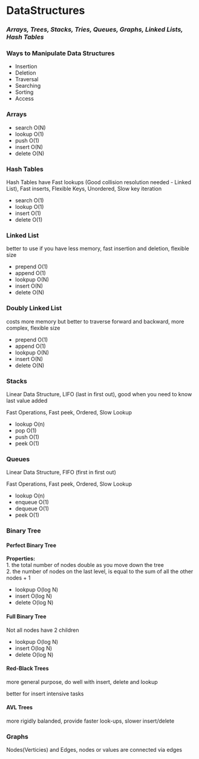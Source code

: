# DataStructures


<div>
    <h3><i><b>Arrays, Trees, Stacks, Tries, Queues, Graphs, Linked Lists, Hash Tables</b></i></h3>
</div>
<div>
    <h3>Ways to Manipulate Data Structures </h3>
        <ul>
            <li>Insertion</li>
            <li>Deletion</li>
            <li>Traversal</li>
            <li>Searching</li>
            <li>Sorting</li>
            <li>Access</li>
        </ul>        
</div>
<div>
    <h3>Arrays</h3>
        <ul>
            <li>search O(N)</li>
            <li>lookup O(1)</li>
            <li>push O(1)</li>
            <li>insert O(N)</li>
            <li>delete O(N)</li>
        </ul>
</div>
<div>
    <h3>Hash Tables</h3>
    <p>Hash Tables have Fast lookups (Good collision resolution needed - Linked List), Fast inserts, Flexible Keys, Unordered, Slow key iteration</p>
    <ul>
        <li>search O(1)</li>
        <li>lookup O(1)</li>
        <li>insert O(1)</li>
        <li>delete O(1)</li>
    </ul>
</div>
<div>
    <h3>Linked List</h3>
        <p>better to use if you have less memory, fast insertion and deletion, flexible size</p>  
        <ul>
            <li>prepend O(1)</li>
            <li>append O(1)</li>
            <li>lookpup O(N)</li>
            <li>insert O(N)</li>
            <li>delete O(N)</li>
        </ul>
    <h3>Doubly Linked List</h3>
        <p>costs more memory but better to traverse forward and backward, more complex, flexible size</p>
        <ul>
            <li>prepend O(1)</li>
            <li>append O(1)</li>
            <li>lookpup O(N)</li>
            <li>insert O(N)</li>
            <li>delete O(N)</li>
        </ul>
</div>
<div>
    <h3>Stacks</h3>
        <p>Linear Data Structure, LIFO (last in first out), good when you need to know last value added</p>
        <p>Fast Operations, Fast peek, Ordered, Slow Lookup</p>
        <ul>
            <li>lookup O(n)</li>
            <li>pop O(1)</li>
            <li>push O(1)</li>
            <li>peek O(1)</li>
        </ul>
    <h3>Queues</h3>
        <p>Linear Data Structure, FIFO (first in first out)</p>
        <p>Fast Operations, Fast peek, Ordered, Slow Lookup</p>
    <ul>
        <li>lookup O(n)</li>
        <li>enqueue O(1)</li>
        <li>dequeue O(1)</li>
        <li>peek O(1)</li>
    </ul>
</div>
<div>
    <h3>Binary Tree</h3>
        <h4>Perfect Binary Tree</h4>
            <p> <b>Properties: </b> <br>
                1. the total number of nodes double as you move down the tree<br>
                2. the number of nodes on the last level, is equal to the sum of all the other nodes + 1</p>
        <ul>
            <li>lookpup O(log N)</li>
            <li>insert O(log N)</li>
            <li>delete O(log N)</li>
        </ul>
        <h4>Full Binary Tree</h4>
            <p>Not all nodes have 2 children</p>
        <ul>
            <li>lookpup O(log N)</li>
            <li>insert O(log N)</li>
            <li>delete O(log N)</li>
        </ul>
        <h4>Red-Black Trees</h4>
            <p>more general purpose, do well with insert, delete and lookup</p>
            <p>better for insert intensive tasks</p>
        <h4>AVL Trees</h4>
            <p>more rigidly balanded, provide faster look-ups, slower insert/delete</p>
</div>
<div>
    <h3>Graphs</h3>
        <p>Nodes(Verticies) and Edges, nodes or values are connected via edges</p>
</div>

